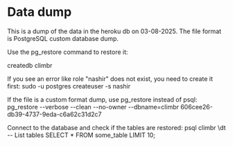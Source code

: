 # Data dump
This is a dump of the data in the heroku db on 03-08-2025. The file format is PostgreSQL custom database dump.

Use the pg_restore command to restore it:

createdb climbr

If you see an error like role "nashir" does not exist, you need to create it first:
sudo -u postgres createuser -s nashir

If the file is a custom format dump, use pg_restore instead of psql:
pg_restore --verbose --clean --no-owner --dbname=climbr 606cee26-db39-4737-9eda-c6a62c31d2c7

Connect to the database and check if the tables are restored:
psql climbr
\dt  -- List tables
SELECT * FROM some_table LIMIT 10;
